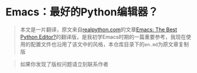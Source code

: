 # Emacs：最好的Python编辑器？

> 本文是一片翻译，原文来自[realpython.com](https://realpython.com/)的文章[Emacs: The Best Python Editor?](https://realpython.com/emacs-the-best-python-editor/)的翻译版，是我初学Emacs时期的一篇重要参考，我现在使用的配置文件也沿用了该文中的风格，本仓库目录下的`en.md`为原文章复制版

> 如果你发现了版权问题请立刻联系作者



